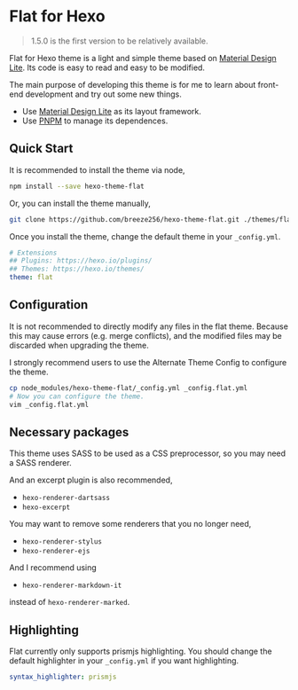 # Flat for Hexo

> 1.5.0 is the first version to be relatively available.

Flat for Hexo theme is a light and simple theme based on
[Material Design Lite](https://getmdl.io/). Its code is easy to read and easy
to be modified.

The main purpose of developing this theme is for me to learn about front-end 
development and try out some new things.

* Use [Material Design Lite](https://getmdl.io/) as its layout framework.
* Use [PNPM](https://pnpm.io/) to manage its dependences.

## Quick Start

It is recommended to install the theme via node,

```bash
npm install --save hexo-theme-flat
```

Or, you can install the theme manually,

```bash
git clone https://github.com/breeze256/hexo-theme-flat.git ./themes/flat
```

Once you install the theme, change the default theme in your `_config.yml`.

``` yaml
# Extensions
## Plugins: https://hexo.io/plugins/
## Themes: https://hexo.io/themes/
theme: flat
```

## Configuration

It is not recommended to directly modify any files in the flat theme. Because this may cause errors (e.g. merge conflicts), and the modified files may be discarded when upgrading the theme.

I strongly recommend users to use the Alternate Theme Config to configure the theme.

``` bash
cp node_modules/hexo-theme-flat/_config.yml _config.flat.yml
# Now you can configure the theme.
vim _config.flat.yml
```

## Necessary packages

This theme uses SASS to be used as a CSS preprocessor, so you may need a SASS renderer. 

And an excerpt plugin is also recommended,

* `hexo-renderer-dartsass`
* `hexo-excerpt`

You may want to remove some renderers that you no longer need,

* `hexo-renderer-stylus`
* `hexo-renderer-ejs`

And I recommend using

* `hexo-renderer-markdown-it`

instead of `hexo-renderer-marked`.

## Highlighting

Flat currently only supports prismjs highlighting.
You should change the default highlighter in your `_config.yml` if you want highlighting.

``` yaml
syntax_highlighter: prismjs
```

